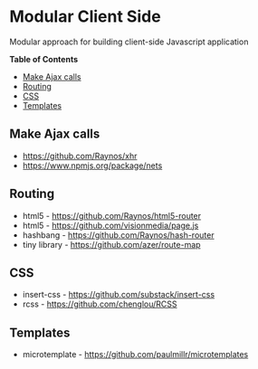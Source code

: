 # Modular Client Side

Modular approach for building client-side Javascript application

**Table of Contents**

- [Make Ajax calls](#user-content-make-ajax-calls)
- [Routing](#user-content-routing)
- [CSS](#css)
- [Templates](#user-content-templates)

## Make Ajax calls

* https://github.com/Raynos/xhr
* https://www.npmjs.org/package/nets

## Routing

* html5 - https://github.com/Raynos/html5-router
* html5 - https://github.com/visionmedia/page.js
* hashbang - https://github.com/Raynos/hash-router
* tiny library - https://github.com/azer/route-map

## CSS
* insert-css - https://github.com/substack/insert-css
* rcss - https://github.com/chenglou/RCSS

## Templates
* microtemplate - https://github.com/paulmillr/microtemplates
